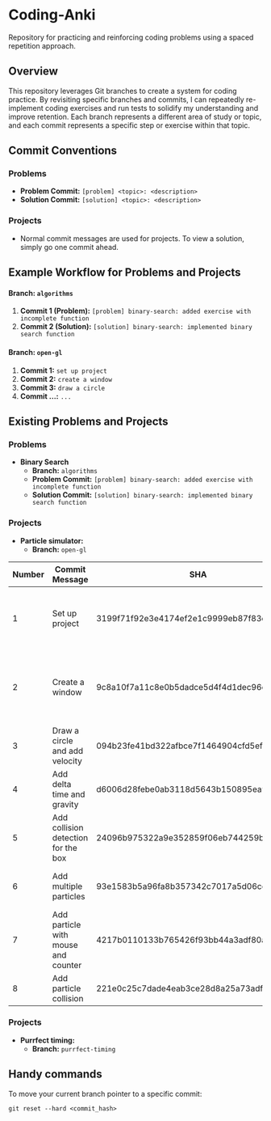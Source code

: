 # Coding-Anki
Repository for practicing and reinforcing coding problems using a spaced repetition approach.

## Overview
This repository leverages Git branches to create a system for coding practice. By revisiting specific branches and commits, I can repeatedly re-implement coding exercises and run tests to solidify my understanding and improve retention. Each branch represents a different area of study or topic, and each commit represents a specific step or exercise within that topic.

## Commit Conventions
### Problems
- **Problem Commit:** `[problem] <topic>: <description>`
- **Solution Commit:** `[solution] <topic>: <description>`

### Projects
- Normal commit messages are used for projects. To view a solution, simply go one commit ahead.

## Example Workflow for Problems and Projects
#### Branch: `algorithms`
1. **Commit 1 (Problem):** `[problem] binary-search: added exercise with incomplete function`
2. **Commit 2 (Solution):** `[solution] binary-search: implemented binary search function`
#### Branch: `open-gl`
1. **Commit 1:** `set up project`
2. **Commit 2:** `create a window`
3. **Commit 3:** `draw a circle`
3. **Commit ...:** `...`
   
## Existing Problems and Projects

### Problems
- **Binary Search**
  - **Branch:** `algorithms`
  - **Problem Commit:** `[problem] binary-search: added exercise with incomplete function`
  - **Solution Commit:** `[solution] binary-search: implemented binary search function`

### Projects
- **Particle simulator:** 
  - **Branch:** `open-gl`

| Number | Commit Message                          | SHA                                       | To-do                                                               |
|--------|-----------------------------------------|-------------------------------------------|---------------------------------------------------------------------|
| 1      | Set up project                          | 3199f71f92e3e4174ef2e1c9999eb87f83cfe0ac  | Implement window.h and window.c with functions: create, destroy, loop |
| 2      | Create a window                         | 9c8a10f7a11c8e0b5dadce5d4f4d1dec96c65fa8  | Implement particle.h and particle.c with functions: create, destroy, draw, add velocity |
| 3      | Draw a circle and add velocity          | 094b23fe41bd322afbce7f1464904cfd5efd5cba  | Add delta time and gravity to the particle implementation            |
| 4      | Add delta time and gravity              | d6006d28febe0ab3118d5643b150895ea9d2135e  | Add collision detection for the white box                            |
| 5      | Add collision detection for the box     | 24096b975322a9e352859f06eb744259b8b681b6  | Add multiple particles and encapsulate the box behavior              |
| 6      | Add multiple particles                  | 93e1583b5a96fa8b357342c7017a5d06cc160a52  | Add particle with mouse and particle counter                         |
| 7      | Add particle with mouse and counter     | 4217b0110133b765426f93bb44a3adf80a8829ee  | Add particle collision                                               |
| 8      | Add particle collision                  | 221e0c25c7dade4eab3ce28d8a25a73adf5759d4  |                                                                     |
### Projects
- **Purrfect timing:** 
  - **Branch:** `purrfect-timing`







## Handy commands
To move your current branch pointer to a specific commit:
```
git reset --hard <commit_hash>
```
